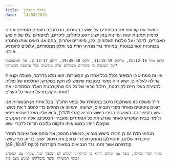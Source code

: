 ```yaml
---
title:  טהרת המקדש
date:   14/08/2019
---
```


כאשר אנו קוראים את הסיפורים על ישוע בבשורות, הם הרבה פעמים מזמינים אותנו לדמיין תמונות יפות ועדינות בהן ישוע דואג לחולים, לילדים, לסיפורים שלו של חיפוש האבודים, לדבריו על מלכות האלוהים. לכן, סיפורים אחרים, בהם אנו רואים אותו מתנהג בכוחניות ו\או בבוטות, במיוחד נגד מנהיגי הדת בני וחלק ממסורתם, עלולים להפתיע אותנו.

`קראו מתי 21:12-16, מרקוס 11:15-19, לוקס 19:45-48, ויוחנן 2:13-17. מה המשמעות של העובדה כי סיפורים מקבילים אלה מופיעים בכל ארבעת הבשורות?`

אין זה מפתיע כי הסיפור נכלל בכל אחת מן הבשורות. הוא מלא בדרמה, פעולה וקנאות גדולה לאלוהים. ישוע היה נסער בעקבות שימוש לא תקין במקדש, החלפתו של פולחן למכירת בעלי חיים לקורבנות, חילול נוראי של כל מה שהקורבנות האלה מסמלים- את מותו והקרבתו על חטאי כל העולם!

דרך פעולה כזו משתלבת היטב במסורת של נביאי התנ"ך. בכל אחת מן הבשורות אנו רואים ציטוטים מאחד ספרי הנביאים, ישיעהו, ירמיהו או תהלים כדי להסביר את מעשי ישוע בסיפור זה. האנשים הכירו בישוע כנביא (מתי 21:11), ובוא אליו מאחר שהוא ריפא ולימד בבית המקדש לאחר שגרש את כל הסוחרים ומעבירי הכספים. אלה היו האנשים שקיבלו ריפוי במגע איתו ותקווה בליבם הודות לדברי ישוע. 

מנהיגי הדת גם כן הכירו בישוע כנביא, כמישהו המסכן את כוחם ואת יציבות הסדר החברתי שלהם, והסתלקו מהמקדש כדי לתכנן את חיסול ישוע. בדיוק כפי שעשו קודמיהם אשר זממו נגד הנביאים במאות הקודמות (לוקס 19:47, 48). 

`בתור חברי קהילה, כיצד אנו יכולים לוודא כי קהילתינו לעולם לא תהפוך למה שקרה עם המקדש בימי המשיח? כיצד ביכולתינו למנוע מצב כזה?`